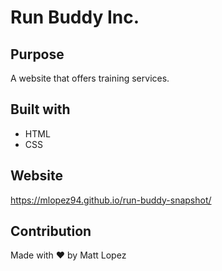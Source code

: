 # Run Buddy Inc.

## Purpose
A website that offers training services.

## Built with
* HTML
* CSS

## Website
https://mlopez94.github.io/run-buddy-snapshot/

## Contribution
Made with ❤️ by Matt Lopez
